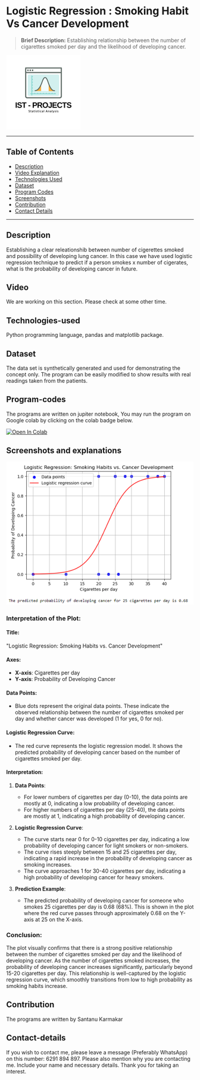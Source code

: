 #  Logistic Regression : Smoking Habit Vs Cancer Development
> **Brief Description:** Establishing relationship between the number of cigarettes smoked per day and the likelihood of developing cancer.
> 
![Project Logo](ISTProjects.png)

---

## Table of Contents

- [Description](#description)
- [Video Explanation](#video)
- [Technologies Used](#technologies-used)
- [Dataset](#dataset)
- [Program Codes ](#program-codes)
- [Screenshots](#screenshots-and-explanations)
- [Contribution](#contributipn)
- [Contact Details](#contact-details)

---

## Description

Establishing a clear releationshib between number of cigerettes smoked and possibility of developing lung cancer. In this case we have used logistic regression technique to predict if a person smokes x number of cigerates, what is the probability of developing cancer in future.

## Video
<!--
[![Watch the video](https://img.youtube.com/vi/tbd/hqdefault.jpg)](https://www.youtube.com/watch?v=tbd) 
-->

We are working on this section. Please check at some other time.

## Technologies-used

Python programming language, pandas and matplotlib package.

## Dataset

The data set is synthetically generated and used for demonstrating the concept only. The program can be easily modified to show results with real readings taken from the patients.

## Program-codes

The programs are written on jupiter notebook, You may run the program on Google colab by clicking on the colab badge below.

[![Open In Colab](https://colab.research.google.com/assets/colab-badge.svg)](https://colab.research.google.com/github/fromsantanu/Project4-IST-Logistic-Regression-Smoking-Habit-Vs-Cancer-Development/blob/main/Project4-IST-Logistic-Regression-Smoking-Habit-Vs-Cancer-Development.ipynb)

## Screenshots and explanations

![Program Output](output.png)

### Interpretation of the Plot:

#### Title:
"Logistic Regression: Smoking Habits vs. Cancer Development"

#### Axes:
- **X-axis**: Cigarettes per day
- **Y-axis**: Probability of Developing Cancer

#### Data Points:
- Blue dots represent the original data points. These indicate the observed relationship between the number of cigarettes smoked per day and whether cancer was developed (1 for yes, 0 for no).

#### Logistic Regression Curve:
- The red curve represents the logistic regression model. It shows the predicted probability of developing cancer based on the number of cigarettes smoked per day.

#### Interpretation:
1. **Data Points**:
   - For lower numbers of cigarettes per day (0-10), the data points are mostly at 0, indicating a low probability of developing cancer.
   - For higher numbers of cigarettes per day (25-40), the data points are mostly at 1, indicating a high probability of developing cancer.

2. **Logistic Regression Curve**:
   - The curve starts near 0 for 0-10 cigarettes per day, indicating a low probability of developing cancer for light smokers or non-smokers.
   - The curve rises steeply between 15 and 25 cigarettes per day, indicating a rapid increase in the probability of developing cancer as smoking increases.
   - The curve approaches 1 for 30-40 cigarettes per day, indicating a high probability of developing cancer for heavy smokers.

3. **Prediction Example**:
   - The predicted probability of developing cancer for someone who smokes 25 cigarettes per day is 0.68 (68%). This is shown in the plot where the red curve passes through approximately 0.68 on the Y-axis at 25 on the X-axis.

### Conclusion:
The plot visually confirms that there is a strong positive relationship between the number of cigarettes smoked per day and the likelihood of developing cancer. As the number of cigarettes smoked increases, the probability of developing cancer increases significantly, particularly beyond 15-20 cigarettes per day. This relationship is well-captured by the logistic regression curve, which smoothly transitions from low to high probability as smoking habits increase.

## Contribution

The programs are written by Santanu Karmakar

## Contact-details

If you wish to contact me, please leave a message (Preferably WhatsApp) on this number: 6291 894 897.
Please also mention why you are contacting me. Include your name and necessary details.
Thank you for taking an interest.
